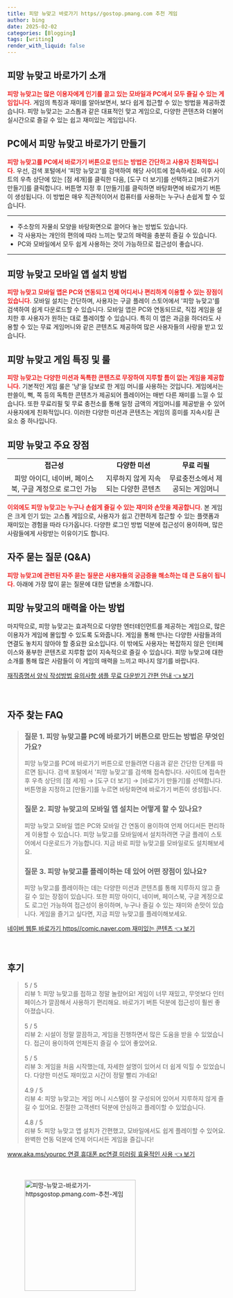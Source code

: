 ```yaml
---
title: 피망 뉴맞고 바로가기 https//gostop.pmang.com 추천 게임
author: bing
date: 2025-02-02
categories: [Blogging]
tags: [writing]
render_with_liquid: false
---
```



<h2 id='피망 뉴맞고 소개'>피망 뉴맞고 바로가기 소개</h2>

<p><b><span style="color: #ee2323;">피망 뉴맞고는 많은 이용자에게 인기를 끌고 있는 모바일과 PC에서 모두 즐길 수 있는 게임입니다.</span></b> 게임의 특징과 재미를 알아보면서, 보다 쉽게 접근할 수 있는 방법을 제공하겠습니다. 피망 뉴맞고는 고스톱과 같은 대표적인 맞고 게임으로, 다양한 콘텐츠와 더불어 실시간으로 즐길 수 있는 쉽고 재미있는 게임입니다.</p>

<h2 id='바로가기 버튼 만들기'>PC에서 피망 뉴맞고 바로가기 만들기</h2>

<p><b><span style="color: #ee2323;">피망 뉴맞고를 PC에서 바로가기 버튼으로 만드는 방법은 간단하고 사용자 친화적입니다.</span></b> 우선, 검색 포털에서 '피망 뉴맞고'를 검색하여 해당 사이트에 접속하세요. 이후 사이트의 우측 상단에 있는 [점 세개]를 클릭한 다음, [도구 더 보기]를 선택하고 [바로가기 만들기]를 클릭합니다. 버튼명 지정 후 [만들기]를 클릭하면 바탕화면에 바로가기 버튼이 생성됩니다. 이 방법은 매우 직관적이어서 컴퓨터를 사용하는 누구나 손쉽게 할 수 있습니다.</p>

<hr />

<ul>
    <li>주소창의 자물쇠 모양을 바탕화면으로 끌어다 놓는 방법도 있습니다.</li>
    <li>각 사용자는 개인의 편의에 따라 느끼는 맞고의 매력을 충분히 즐길 수 있습니다.</li>
    <li>PC와 모바일에서 모두 쉽게 사용하는 것이 가능하므로 접근성이 좋습니다.</li>
</ul>

<hr />

<h2 id='모바일 앱 설치'>피망 뉴맞고 모바일 앱 설치 방법</h2>

<p><b><span style="color: #ee2323;">피망 뉴맞고 모바일 앱은 PC와 연동되고 언제 어디서나 편리하게 이용할 수 있는 장점이 있습니다.</span></b> 모바일 설치는 간단하며, 사용자는 구글 플레이 스토어에서 '피망 뉴맞고'를 검색하여 쉽게 다운로드할 수 있습니다. 모바일 앱은 PC와 연동되므로, 직접 게임을 설치한 후 사용자가 원하는 대로 플레이할 수 있습니다. 특히 이 앱은 과금을 하더라도 사용할 수 있는 무료 게임머니와 같은 콘텐츠도 제공하여 많은 사용자들의 사랑을 받고 있습니다.</p>

<h2 id='게임 특징 및 룰'>피망 뉴맞고 게임 특징 및 룰</h2>

<p><b><span style="color: #ee2323;">피망 뉴맞고는 다양한 미션과 독특한 콘텐츠로 무장하여 지루할 틈이 없는 게임을 제공합니다.</span></b> 기본적인 게임 룰은 '냥'을 담보로 한 게임 머니를 사용하는 것입니다. 게임에서는 판쓸이, 뻑, 쪽 등의 독특한 콘텐츠가 제공되어 플레이어는 매번 다른 재미를 느낄 수 있습니다. 또한 무료리필 및 무료 충전소를 통해 일정 금액의 게임머니를 제공받을 수 있어 사용자에게 친화적입니다. 이러한 다양한 미션과 콘텐츠는 게임의 흥미를 지속시킬 큰 요소 중 하나입니다.</p>

<h2 id='주요 장점'>피망 뉴맞고 주요 장점</h2>

<table>
    <tr>
        <td style="text-align: center; height: 17px;"><b>접근성</b></td>
        <td style="text-align: center; height: 17px;"><b>다양한 미션</b></td>
        <td style="text-align: center; height: 17px;"><b>무료 리필</b></td>
    </tr>
    <tr>
        <td style="text-align: center; height: 17px;">피망 아이디, 네이버, 페이스북, 구글 계정으로 로그인 가능</td>
        <td style="text-align: center; height: 17px;">지루하지 않게 지속되는 다양한 콘텐츠</td>
        <td style="text-align: center; height: 17px;">무료충전소에서 제공되는 게임머니</td>
    </tr>
</table>

<p><b><span style="color: #ee2323;">이외에도 피망 뉴맞고는 누구나 손쉽게 즐길 수 있는 재미와 손맛을 제공합니다.</span></b> 본 게임은 크게 인기 있는 고스톱 게임으로, 사용자가 쉽고 간편하게 접근할 수 있는 플랫폼과 재미있는 경험을 따라 다가옵니다. 다양한 로그인 방법 덕분에 접근성이 용이하며, 많은 사람들에게 사랑받는 이유이기도 합니다.</p>

<h2 id='자주 묻는 질문'>자주 묻는 질문 (Q&A)</h2>

<p><b><span style="color: #ee2323;">피망 뉴맞고에 관련된 자주 묻는 질문은 사용자들의 궁금증을 해소하는 데 큰 도움이 됩니다.</span></b> 아래에 가장 많이 묻는 질문에 대한 답변을 소개합니다.</p>

<h2 id='결론'>피망 뉴맞고의 매력을 아는 방법</h2>

<p>마지막으로, 피망 뉴맞고는 효과적으로 다양한 엔터테인먼트를 제공하는 게임으로, 많은 이용자가 게임에 몰입할 수 있도록 도와줍니다. 게임을 통해 만나는 다양한 사람들과의 연결도 놓치지 않아야 할 중요한 요소입니다. 이 밖에도 사용자는 복잡하지 않은 인터페이스와 풍부한 콘텐츠로 지루함 없이 지속적으로 즐길 수 있습니다. 피망 뉴맞고에 대한 소개를 통해 많은 사람들이 이 게임의 매력을 느끼고 떠나지 않기를 바랍니다.</p>


<p><a class="click-button" title="재직증명서 양식 작성방법 유의사항 샘플 무료 다운받기 간편 안내" href="https://adkhouse.github.io/posts/%EC%9E%AC%EC%A7%81%EC%A6%9D%EB%AA%85%EC%84%9C-%EC%96%91%EC%8B%9D-%EC%9E%91%EC%84%B1%EB%B0%A9%EB%B2%95-%EC%9C%A0%EC%9D%98%EC%82%AC%ED%95%AD-%EC%83%98%ED%94%8C-%EB%AC%B4%EB%A3%8C-%EB%8B%A4%EC%9A%B4%EB%B0%9B%EA%B8%B0-%EA%B0%84%ED%8E%B8-%EC%95%88%EB%82%B4/" rel="dofollow">재직증명서 양식 작성방법 유의사항 샘플 무료 다운받기 간편 안내 👈 보기</a></p><br>
<h2 id='자주_찾는_FAQ'>자주 찾는 FAQ</h2>
<div itemscope="" itemtype="https://schema.org/FAQPage"> 
<blockquote> 
<div itemscope="" itemprop="mainEntity" itemtype="https://schema.org/Question"> 
<h3 itemprop="name">질문 1. 피망 뉴맞고를 PC에 바로가기 버튼으로 만드는 방법은 무엇인가요?</h3> 
<div itemscope="" itemprop="acceptedAnswer" itemtype="https://schema.org/Answer"> 
<span itemprop="text"> <p>피망 뉴맞고를 PC에 바로가기 버튼으로 만들려면 다음과 같은 간단한 단계를 따르면 됩니다. 검색 포털에서 '피망 뉴맞고'를 검색해 접속합니다. 사이트에 접속한 후 우측 상단의 [점 세개] → [도구 더 보기] → [바로가기 만들기]를 선택합니다. 버튼명을 지정하고 [만들기]를 누르면 바탕화면에 바로가기 버튼이 생성됩니다.</p> </span> 
</div> 
</div> 

<div itemscope="" itemprop="mainEntity" itemtype="https://schema.org/Question"> 
<h3 itemprop="name">질문 2. 피망 뉴맞고의 모바일 앱 설치는 어떻게 할 수 있나요?</h3> 
<div itemscope="" itemprop="acceptedAnswer" itemtype="https://schema.org/Answer"> 
<span itemprop="text"> <p>피망 뉴맞고 모바일 앱은 PC와 모바일 간 연동이 용이하여 언제 어디서든 편리하게 이용할 수 있습니다. 피망 뉴맞고를 모바일에서 설치하려면 구글 플레이 스토어에서 다운로드가 가능합니다. 지금 바로 피망 뉴맞고를 모바일로도 설치해보세요.</p> </span> 
</div> 
</div> 

<div itemscope="" itemprop="mainEntity" itemtype="https://schema.org/Question"> 
<h3 itemprop="name">질문 3. 피망 뉴맞고를 플레이하는 데 있어 어떤 장점이 있나요?</h3> 
<div itemscope="" itemprop="acceptedAnswer" itemtype="https://schema.org/Answer"> 
<span itemprop="text"> <p>피망 뉴맞고를 플레이하는 데는 다양한 미션과 콘텐츠를 통해 지루하지 않고 즐길 수 있는 장점이 있습니다. 또한 피망 아이디, 네이버, 페이스북, 구글 계정으로도 로그인 가능하여 접근성이 용이하며, 누구나 즐길 수 있는 재미와 손맛이 있습니다. 게임을 즐기고 싶다면, 지금 피망 뉴맞고를 플레이해보세요.</p> </span> 
</div> 
</div> 

</blockquote> 
</div>
<p><a class="click-button" title="네이버 웹툰 바로가기 https//comic.naver.com 재미있는 콘텐츠" href="https://adkhouse.github.io/posts/%EB%84%A4%EC%9D%B4%EB%B2%84-%EC%9B%B9%ED%88%B0-%EB%B0%94%EB%A1%9C%EA%B0%80%EA%B8%B0-httpscomic.naver.com-%EC%9E%AC%EB%AF%B8%EC%9E%88%EB%8A%94-%EC%BD%98%ED%85%90%EC%B8%A0/" rel="dofollow">네이버 웹툰 바로가기 https//comic.naver.com 재미있는 콘텐츠 👈 보기</a></p><br>
<h2 id='후기'>후기</h2>
<div itemscope itemtype="https://schema.org/Product">
  <blockquote>
  <div itemprop="review" itemscope itemtype="https://schema.org/Review">
      <div itemprop="reviewRating" itemscope itemtype="https://schema.org/Rating"> <span itemprop="ratingValue">5</span> / <span itemprop="bestRating">5</span> </div>
      <span itemprop="reviewBody">리뷰 1: 피망 뉴맞고를 접하고 정말 놀랐어요! 게임이 너무 재밌고, 무엇보다 인터페이스가 깔끔해서 사용하기 편리해요. 바로가기 버튼 덕분에 접근성이 훨씬 좋아졌습니다.</span>
  </div>
  <br>
  <div itemprop="review" itemscope itemtype="https://schema.org/Review">
      <div itemprop="reviewRating" itemscope itemtype="https://schema.org/Rating"> <span itemprop="ratingValue">5</span> / <span itemprop="bestRating">5</span> </div>
      <span itemprop="reviewBody">리뷰 2: 시설이 정말 깔끔하고, 게임을 진행하면서 많은 도움을 받을 수 있었습니다. 접근이 용이하여 언제든지 즐길 수 있어 좋았어요.</span>
  </div>
  <br>
  <div itemprop="review" itemscope itemtype="https://schema.org/Review">
      <div itemprop="reviewRating" itemscope itemtype="https://schema.org/Rating"> <span itemprop="ratingValue">5</span> / <span itemprop="bestRating">5</span> </div>
      <span itemprop="reviewBody">리뷰 3: 게임을 처음 시작했는데, 자세한 설명이 있어서 더 쉽게 익힐 수 있었습니다. 다양한 미션도 재미있고 시간이 정말 빨리 가네요!</span>
  </div>
  <br>
  <div itemprop="review" itemscope itemtype="https://schema.org/Review">
      <div itemprop="reviewRating" itemscope itemtype="https://schema.org/Rating"> <span itemprop="ratingValue">4.9</span> / <span itemprop="bestRating">5</span> </div>
      <span itemprop="reviewBody">리뷰 4: 피망 뉴맞고는 게임 머니 시스템이 잘 구성되어 있어서 지루하지 않게 즐길 수 있어요. 친절한 고객센터 덕분에 안심하고 플레이할 수 있었습니다.</span>
  </div>
  <br>
  <div itemprop="review" itemscope itemtype="https://schema.org/Review">
      <div itemprop="reviewRating" itemscope itemtype="https://schema.org/Rating"> <span itemprop="ratingValue">4.8</span> / <span itemprop="bestRating">5</span> </div>
      <span itemprop="reviewBody">리뷰 5: 피망 뉴맞고 앱 설치가 간편했고, 모바일에서도 쉽게 플레이할 수 있어요. 완벽한 연동 덕분에 언제 어디서든 게임을 즐깁니다!</span>
  </div>
  </blockquote>
</div>
<p><a class="click-button" title="www.aka.ms/yourpc 연결 휴대폰 pc연결 미러링 효율적인 사용" href="https://adkhouse.github.io/posts/www.aka.msyourpc-%EC%97%B0%EA%B2%B0-%ED%9C%B4%EB%8C%80%ED%8F%B0-pc%EC%97%B0%EA%B2%B0-%EB%AF%B8%EB%9F%AC%EB%A7%81-%ED%9A%A8%EC%9C%A8%EC%A0%81%EC%9D%B8-%EC%82%AC%EC%9A%A9/" rel="dofollow">www.aka.ms/yourpc 연결 휴대폰 pc연결 미러링 효율적인 사용 👈 보기</a></p><br>
<figure class="image"><img src="https://adkhouse.github.io/assets/img/thumbnail/피망-뉴맞고-바로가기-httpsgostop.pmang.com-추천-게임.webp" alt="피망-뉴맞고-바로가기-httpsgostop.pmang.com-추천-게임" width="256" height="256"></figure>